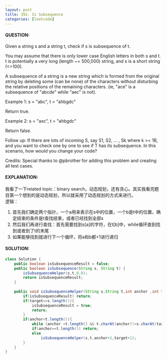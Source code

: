 ```yaml
---
layout: post
title: 392. Is Subsequence
categories: [leetcode]
---
```

#### QUESTION:
Given a string s and a string t, check if s is subsequence of t.

You may assume that there is only lower case English letters in both s and t. t is potentially a very long (length ~= 500,000) string, and s is a short string (<=100).

A subsequence of a string is a new string which is formed from the original string by deleting some (can be none) of the characters without disturbing the relative positions of the remaining characters. (ie, "ace" is a subsequence of "abcde" while "aec" is not).

Example 1:
s = "abc", t = "ahbgdc"

Return true.

Example 2:
s = "axc", t = "ahbgdc"

Return false.

Follow up:
If there are lots of incoming S, say S1, S2, ... , Sk where k >= 1B, and you want to check one by one to see if T has its subsequence. In this scenario, how would you change your code?

Credits:
Special thanks to @pbrother for adding this problem and creating all test cases.
#### EXPLANATION:
我看了一下related topic：binary search，动态规划，还有贪心。其实我看完题目第一个想到的是动态规划，所以就采用了动态规划的方式来进行。  
逻辑：  
1. 首先我们确定两个指针，一个a用来表示在s中的位置，一个b是t中的位置，确定结束的条件是t查找结束，或者已经找到全部s  
2. 然后我们再进行查找：首先需要找到s[a]的字符，在t[b]中，while循环直到找到或者到了t的末尾  
3. 如果能够找到就进行下一个循环，将a和b都+1进行递归  
#### SOLUTION:
```JAVA
class Solution {
    public boolean isSubsequenceResult = false;
    public boolean isSubsequence(String s, String t) {
        isSubsequenceHelper(s,t,0,0);
        return isSubsequenceResult;
    }
    
    public void isSubsequenceHelper(String s,String t,int anchor ,int target){
        if(isSubsequenceResult) return;
        if(target==s.length()){
            isSubsequenceResult = true;
            return;
        }
        if(anchor<t.length()){
            while (anchor <t.length() && t.charAt(anchor)!=s.charAt(target)) anchor++;
            if(anchor==t.length()) return;
            else
                isSubsequenceHelper(s,t,anchor+1,target+1);
        }
    }
}
```